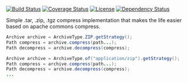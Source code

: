 [![Build Status](https://travis-ci.org/thiaguten/simple-compress.svg)](https://travis-ci.org/thiaguten/simple-compress)
[![Coverage Status](https://coveralls.io/repos/github/thiaguten/simple-compress/badge.svg?branch=master)](https://coveralls.io/github/thiaguten/simple-compress?branch=master)
[![License](https://img.shields.io/hexpm/l/plug.svg?maxAge=2592000)](https://www.apache.org/licenses/LICENSE-2.0.html)
[![Dependency Status](https://www.versioneye.com/user/projects/577e7c485bb1390040177b3b/badge.svg)](https://www.versioneye.com/user/projects/577e7c485bb1390040177b3b)

Simple .tar, .zip, .tgz compress implementation that makes the life easier based on apache commons compress.

```java
Archive archive = ArchiveType.ZIP.getStrategy();
Path compress = archive.compress(path...);
Path decompress = archive.decompress(compress);

Archive archive = ArchiveType.of("application/zip").getStrategy();
Path compress = archive.compress(path...);
Path decompress = archive.decompress(compress);
...
```
